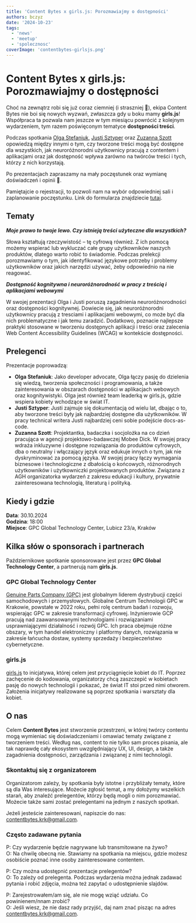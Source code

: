 ```yaml
---
title: 'Content Bytes x girls.js: Porozmawiajmy o dostępności'
authors: bczyz
date: '2024-10-23'
tags:
  - 'news'
  - 'meetup'
  - 'spolecznosc'
coverImage: 'contentbytes-girlsjs.png'
---
```


# Content Bytes x girls.js: Porozmawiajmy o dostępności

Choć na zewnątrz robi się już coraz ciemniej (i straszniej :ghost:), ekipa
Content Bytes nie boi się nowych wyzwań, zwłaszcza gdy u boku mamy **girls.js**!
Współpraca ta pozwala nam jeszcze w tym miesiącu powrócić z
kolejnym wydarzeniem, tym razem poświęconym tematyce **dostępności treści**.

Podczas spotkania [Olga Stefaniuk](https://www.linkedin.com/in/olgastefaniuk),
[Justi Sztyper](https://www.linkedin.com/in/justi-sztyper-134520a5/) oraz
[Zuzanna Szott](https://www.linkedin.com/in/zuzanna-szott/) opowiedzą między
innymi o tym, czy tworzone treści mogą być dostępne dla wszystkich, jak
neuroróżnorodni użytkownicy pracują z contentem i aplikacjami oraz jak
dostępność wpływa zarówno na twórców treści i tych, którzy z nich korzystają.

Po prezentacjach zapraszamy na mały poczęstunek oraz wymianę doświadczeń i
opinii :pizza:.

<!--truncate-->

Pamiętajcie o rejestracji, to pozwoli nam na wybór odpowiedniej sali i
zaplanowanie poczęstunku. Link do formularza znajdziecie
[tutaj](https://forms.gle/zrkjELLFSufHaZEb6).

## Tematy

**_Moje prawo to twoje lewo. Czy istnieją treści użyteczne dla wszystkich?_**

Słowa kształtują rzeczywistość – tę cyfrową również. Z ich pomocą możemy
wspierać lub wykluczać całe grupy użytkowników naszych produktów, dlatego warto
robić to świadomie. Podczas prelekcji porozmawiamy o tym, jak identyfikować
językowe potrzeby i problemy użytkowników oraz jakich narzędzi używać, żeby
odpowiednio na nie reagować.

**_Dostępność kognitywna i neuroróżnorodność w pracy z treścią i aplikacjami
webowymi_**

W swojej prezentacji Olga i Justi poruszą zagadnienia neuroróżnorodności oraz
dostępności kognitywnej. Dowiecie się, jak neuroróżnorodni użytkownicy pracują z
tresciami i aplikacjami webowymi, co może być dla nich problematyczne i jak temu
zaradzić. Dodatkowo, poznacie najlepsze praktyki stosowane w tworzeniu
dostępnych aplikacji i treści oraz zalecenia Web Content Accessibility
Guidelines (WCAG) w kontekście dostępności.

## Prelegenci

Prezentacje poprowadzą:

- **Olga Stefaniuk**: Jako developer advocate, Olga łączy pasję do dzielenia się
  wiedzą, tworzenia społeczności i programowania, a także zainteresowania w
  obszarach dostępności w aplikacjach webowych oraz kognitywistyki. Olga jest
  również team leaderką w girls.js, gdzie wspiera kobiety wchodzące w świat IT.
- **Justi Sztyper**: Justi zajmuje się dokumentacją od wielu lat,
  dbając o to, aby tworzone treści były jak najbardziej dostępne dla
  użytkowników. W pracy technical writera Justi najbardziej ceni sobie podejście
  docs-as-code.
- **Zuzanna Szott**: Projektantka, badaczka i socjolożka na co dzień pracująca w
  agencji projektowo-badawczej Mobee Dick. W swojej pracy wdraża inkluzywne i
  dostępne rozwiązania do produktów cyfrowych, dba o neutralny i włączający
  język oraz edukuje innych o tym, jak nie dyskryminować za pomocą języka. W
  swojej pracy łączy wymagania biznesowe i technologiczne z dbałością o
  końcowych, różnorodnych użytkowników i użytkowniczki projektowanych produktów.
  Związana z AGH organizatorka wydarzeń z zakresu edukacji i kultury, prywatnie
  zainteresowana technologią, literaturą i polityką.

## Kiedy i gdzie

**Data**: 30.10.2024 <br /> **Godzina**: 18:00 <br /> **Miejsce**: GPC Global
Technology Center, Lubicz 23/a, Kraków

## Kilka słów o sponsorach i partnerach

Październikowe spotkanie sponsorowane jest przez **GPC Global Technology Center**, a
partnerują nam **girls.js**.

### GPC Global Technology Center

[Genuine Parts Company (GPC)](genpt.com) jest globalnym liderem dystrybucji
części samochodowych i przemysłowych. Globalne Centrum Technologii GPC w
Krakowie, powstałe w 2022 roku, pełni rolę centrum badań i rozwoju, wspierając
GPC w zakresie transformacji cyfrowej. Inżynierowie GCP pracują nad
zaawansowanymi technologiami i rozwiązaniami usprawniającymi działalność i
rozwój GPC. Ich praca obejmuje różne obszary, w tym handel elektroniczny i
platformy danych, rozwiązania w zakresie łańcucha dostaw, systemy sprzedaży i
bezpieczeństwo cybernetyczne.

### girls.js

[girls.js](https://girlsjs.pl/) to inicjatywa, której celem jest przyciągnięcie
kobiet do IT. Poprzez zachęcenie do kodowania, organizatorzy chcą zaszczepić w
kobietach pasję do nowych technologii i pokazać, że świat IT stoi przed nimi
otworem. Założenia inicjatywy realizowane są poprzez spotkania i warsztaty dla
kobiet.

## O nas

Celem **Content Bytes** jest stworzenie przestrzeni, w której twórcy contentu
mogą wymieniać się doświadczeniami i omawiać tematy związane z tworzeniem
treści. Według nas, content to nie tylko sam proces pisania, ale tak
naprawdę cały ekosystem uwzględniający UX, UI, design, a także zagadnienia
dostępności, zarządzania i związanej z nimi technologii.

### Skontaktuj się z organizatorem

Organizatorom zależy, by spotkania były istotne i przybliżały tematy, które są
dla Was interesujące. Możecie zgłosić temat, a my dołożymy wszelkich starań, aby
znaleźć prelegentów, którzy będą mogli o nim porozmawiać. Możecie także sami
zostać prelegentami na jednym z naszych spotkań.

Jeżeli jesteście zainteresowani, napiszcie do nas:
[contentbytes.krk@gmail.com](mailto:contentbytes.krk@gmail.com).

### Często zadawane pytania

P: Czy wydarzenie będzie nagrywane lub transmitowane na żywo? <br /> O: Na
chwilę obecną nie. Stawiamy na spotkania na miejscu, gdzie możesz osobiście
poznać inne osoby zainteresowane contentem.

P: Czy można udostępnić prezentacje prelegentów? <br /> O: To zależy od
prelegenta. Podczas wydarzenia można jednak zadawać pytania i robić zdjęcia,
można też zapytać o udostępnienie slajdów.

P: Zarejestrowałem/am się, ale nie mogę wziąć udziału. Co powinienem/nnam
zrobić? <br /> O: Jeśli wiesz, że nie dasz rady przyjść, daj nam znać pisząc na
adres [contentbytes.krk@gmail.com](mailto:contentbytes.krk@gmail.com).